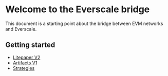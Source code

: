 # Welcome to the Everscale bridge

This document is a starting point about the bridge between EVM networks and Everscale.

## Getting started

* [Litepaper V2](docs/litepaper.md)
* [Artifacts V1](broken-reference)
* [Strategies](broken-reference)
